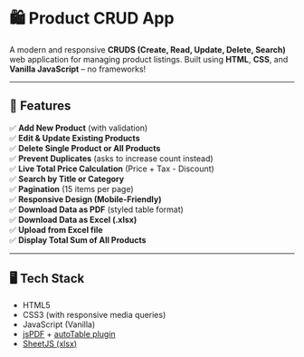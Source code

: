 # 🛍️ Product CRUD App

A modern and responsive **CRUDS (Create, Read, Update, Delete, Search)** web application for managing product listings. Built using **HTML**, **CSS**, and **Vanilla JavaScript** – no frameworks!

---

## 📌 Features

✅ **Add New Product** (with validation)  
✅ **Edit & Update Existing Products**  
✅ **Delete Single Product or All Products**  
✅ **Prevent Duplicates** (asks to increase count instead)  
✅ **Live Total Price Calculation** (Price + Tax - Discount)  
✅ **Search by Title or Category**  
✅ **Pagination** (15 items per page)  
✅ **Responsive Design (Mobile-Friendly)**  
✅ **Download Data as PDF** (styled table format)  
✅ **Download Data as Excel (.xlsx)**  
✅ **Upload from Excel file**  
✅ **Display Total Sum of All Products**

---

## 🖥️ Tech Stack

- HTML5
- CSS3 (with responsive media queries)
- JavaScript (Vanilla)
- [jsPDF](https://github.com/parallax/jsPDF) + [autoTable plugin](https://github.com/simonbengtsson/jsPDF-AutoTable)
- [SheetJS (xlsx)](https://github.com/SheetJS/sheetjs)
